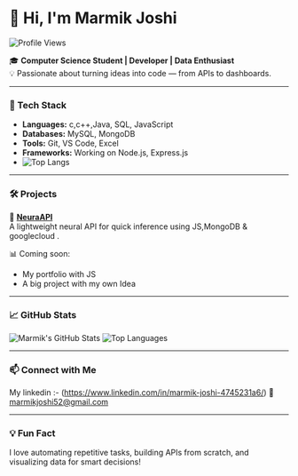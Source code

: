 # 👋 Hi, I'm Marmik Joshi

![Profile Views](https://komarev.com/ghpvc/?username=marmik-joshi907&label=Profile%20views&color=0e75b6&style=flat)


🎓 **Computer Science Student | Developer | Data Enthusiast**  
💡 Passionate about turning ideas into code — from APIs to dashboards.

---

### 🧰 Tech Stack

- **Languages:** c,c++,Java, SQL, JavaScript
- **Databases:** MySQL, MongoDB
- **Tools:** Git, VS Code, Excel
- **Frameworks:** Working on Node.js, Express.js
- ![Top Langs](https://github-readme-stats.vercel.app/api/top-langs/?username=marmik-joshi907&layout=compact&theme=dracula)



---

### 🛠️ Projects

🔹 [**NeuraAPI**](https://github.com/marmik-joshi907/NeuraAPI)  
A lightweight neural API for quick inference using JS,MongoDB & googlecloud .

📊 Coming soon:  
- My portfolio with JS
- A big project with my own Idea


---

### 📈 GitHub Stats

![Marmik's GitHub Stats](https://github-readme-stats.vercel.app/api?username=marmik-joshi907&show_icons=true&theme=dracula)
![Top Languages](https://github-readme-stats.vercel.app/api/top-langs/?username=marmik-joshi907&layout=compact&theme=dracula)

---

### 📫 Connect with Me

My linkedin :- (https://www.linkedin.com/in/marmik-joshi-4745231a6/)
📧 marmikjoshi52@gmail.com 

---

### 💡 Fun Fact

I love automating repetitive tasks, building APIs from scratch, and visualizing data for smart decisions!


<!--
**marmik-joshi907/marmik-joshi907** is a ✨ _special_ ✨ repository because its `README.md` (this file) appears on your GitHub profile.

Here are some ideas to get you started:

- 🔭 I’m currently working on ...
- 🌱 I’m currently learning ...
- 👯 I’m looking to collaborate on ...
- 🤔 I’m looking for help with ...
- 💬 Ask me about ...
- 📫 How to reach me: ...
- 😄 Pronouns: ...
- ⚡ Fun fact: ...
-->
